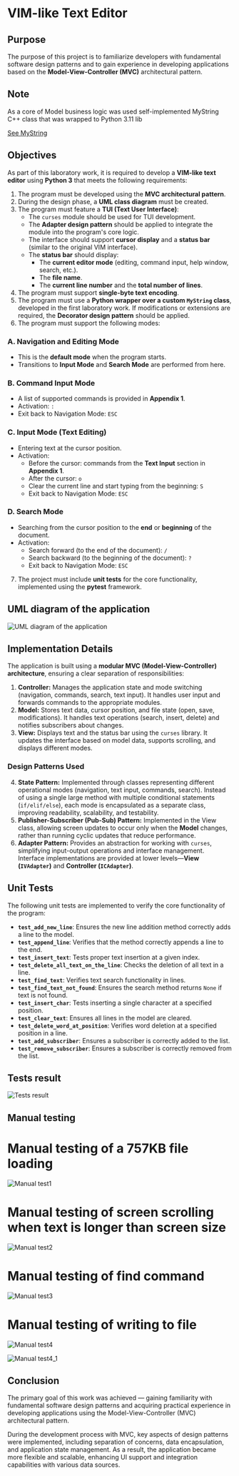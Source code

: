 # VIM-like Text Editor

## Purpose
The purpose of this project is to familiarize developers with fundamental software design patterns and to gain experience in developing applications based on the **Model-View-Controller (MVC)** architectural pattern.

## Note
As a core of Model business logic was used self-implemented MyString C++ class that was wrapped to Python 3.11 lib

[See MyString](https://github.com/IBearSu/MyString)

## Objectives
As part of this laboratory work, it is required to develop a **VIM-like text editor** using **Python 3** that meets the following requirements:

1. The program must be developed using the **MVC architectural pattern**.
2. During the design phase, a **UML class diagram** must be created.
3. The program must feature a **TUI (Text User Interface)**:
   - The `curses` module should be used for TUI development.
   - The **Adapter design pattern** should be applied to integrate the module into the program's core logic.
   - The interface should support **cursor display** and a **status bar** (similar to the original VIM interface).
   - The **status bar** should display:
     - The **current editor mode** (editing, command input, help window, search, etc.).
     - The **file name**.
     - The **current line number** and the **total number of lines**.
4. The program must support **single-byte text encoding**.
5. The program must use a **Python wrapper over a custom `MyString` class**, developed in the first laboratory work. If modifications or extensions are required, the **Decorator design pattern** should be applied.
6. The program must support the following modes:

### A. Navigation and Editing Mode
   - This is the **default mode** when the program starts.
   - Transitions to **Input Mode** and **Search Mode** are performed from here.

### B. Command Input Mode
   - A list of supported commands is provided in **Appendix 1**.
   - Activation: `:`
   - Exit back to Navigation Mode: `ESC`

### C. Input Mode (Text Editing)
   - Entering text at the cursor position.
   - Activation:
     - Before the cursor: commands from the **Text Input** section in **Appendix 1**.
     - After the cursor: `o`
     - Clear the current line and start typing from the beginning: `S`
     - Exit back to Navigation Mode: `ESC`

### D. Search Mode
   - Searching from the cursor position to the **end** or **beginning** of the document.
   - Activation:
     - Search forward (to the end of the document): `/`
     - Search backward (to the beginning of the document): `?`
     - Exit back to Navigation Mode: `ESC`

7. The project must include **unit tests** for the core functionality, implemented using the **pytest** framework.



## UML diagram of the application
![UML diagram of the application](uml_text_editor.png)

## Implementation Details
The application is built using a **modular MVC (Model-View-Controller) architecture**, ensuring a clear separation of responsibilities:

1. **Controller:** Manages the application state and mode switching (navigation, commands, search, text input). It handles user input and forwards commands to the appropriate modules.
2. **Model:** Stores text data, cursor position, and file state (open, save, modifications). It handles text operations (search, insert, delete) and notifies subscribers about changes.
3. **View:** Displays text and the status bar using the `curses` library. It updates the interface based on model data, supports scrolling, and displays different modes.

### Design Patterns Used
4. **State Pattern:** Implemented through classes representing different operational modes (navigation, text input, commands, search). Instead of using a single large method with multiple conditional statements (`if/elif/else`), each mode is encapsulated as a separate class, improving readability, scalability, and testability.
5. **Publisher-Subscriber (Pub-Sub) Pattern:** Implemented in the View class, allowing screen updates to occur only when the **Model** changes, rather than running cyclic updates that reduce performance.
6. **Adapter Pattern:** Provides an abstraction for working with `curses`, simplifying input-output operations and interface management. Interface implementations are provided at lower levels—**View (`IVAdapter`)** and **Controller (`ICAdapter`)**.

## Unit Tests
The following unit tests are implemented to verify the core functionality of the program:

- **`test_add_new_line`**: Ensures the new line addition method correctly adds a line to the model.
- **`test_append_line`**: Verifies that the method correctly appends a line to the end.
- **`test_insert_text`**: Tests proper text insertion at a given index.
- **`test_delete_all_text_on_the_line`**: Checks the deletion of all text in a line.
- **`test_find_text`**: Verifies text search functionality in lines.
- **`test_find_text_not_found`**: Ensures the search method returns `None` if text is not found.
- **`test_insert_char`**: Tests inserting a single character at a specified position.
- **`test_clear_text`**: Ensures all lines in the model are cleared.
- **`test_delete_word_at_position`**: Verifies word deletion at a specified position in a line.
- **`test_add_subscriber`**: Ensures a subscriber is correctly added to the list.
- **`test_remove_subscriber`**: Ensures a subscriber is correctly removed from the list.

## Tests result
![Tests result](tests_image.png)

## Manual testing
# Manual testing of a 757KB file loading
![Manual test1](manual_test1.png)

# Manual testing of screen scrolling when text is longer than screen size
![Manual test2](manual_test2.png)

# Manual testing of find command
![Manual test3](manual_test3.png)

# Manual testing of writing to file
![Manual test4](manual_test4.png)

![Manual test4_1](manual_test4_1.png)

## Conclusion
The primary goal of this work was achieved — gaining familiarity with fundamental software design patterns and acquiring practical experience in developing applications using the Model-View-Controller (MVC) architectural pattern.

During the development process with MVC, key aspects of design patterns were implemented, including separation of concerns, data encapsulation, and application state management. As a result, the application became more flexible and scalable, enhancing UI support and integration capabilities with various data sources.

